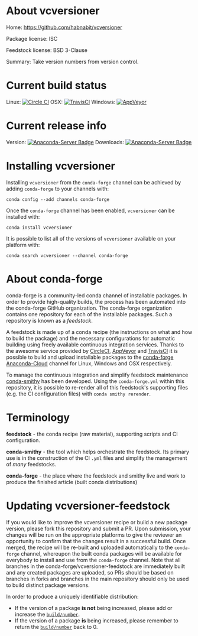 About vcversioner
=================

Home: https://github.com/habnabit/vcversioner

Package license: ISC

Feedstock license: BSD 3-Clause

Summary: Take version numbers from version control.



Current build status
====================

Linux: [![Circle CI](https://circleci.com/gh/conda-forge/vcversioner-feedstock.svg?style=shield)](https://circleci.com/gh/conda-forge/vcversioner-feedstock)
OSX: [![TravisCI](https://travis-ci.org/conda-forge/vcversioner-feedstock.svg?branch=master)](https://travis-ci.org/conda-forge/vcversioner-feedstock)
Windows: [![AppVeyor](https://ci.appveyor.com/api/projects/status/github/conda-forge/vcversioner-feedstock?svg=True)](https://ci.appveyor.com/project/conda-forge/vcversioner-feedstock/branch/master)

Current release info
====================
Version: [![Anaconda-Server Badge](https://anaconda.org/conda-forge/vcversioner/badges/version.svg)](https://anaconda.org/conda-forge/vcversioner)
Downloads: [![Anaconda-Server Badge](https://anaconda.org/conda-forge/vcversioner/badges/downloads.svg)](https://anaconda.org/conda-forge/vcversioner)

Installing vcversioner
======================

Installing `vcversioner` from the `conda-forge` channel can be achieved by adding `conda-forge` to your channels with:

```
conda config --add channels conda-forge
```

Once the `conda-forge` channel has been enabled, `vcversioner` can be installed with:

```
conda install vcversioner
```

It is possible to list all of the versions of `vcversioner` available on your platform with:

```
conda search vcversioner --channel conda-forge
```


About conda-forge
=================

conda-forge is a community-led conda channel of installable packages.
In order to provide high-quality builds, the process has been automated into the
conda-forge GitHub organization. The conda-forge organization contains one repository
for each of the installable packages. Such a repository is known as a *feedstock*.

A feedstock is made up of a conda recipe (the instructions on what and how to build
the package) and the necessary configurations for automatic building using freely
available continuous integration services. Thanks to the awesome service provided by
[CircleCI](https://circleci.com/), [AppVeyor](http://www.appveyor.com/)
and [TravisCI](https://travis-ci.org/) it is possible to build and upload installable
packages to the [conda-forge](https://anaconda.org/conda-forge)
[Anaconda-Cloud](http://docs.anaconda.org/) channel for Linux, Windows and OSX respectively.

To manage the continuous integration and simplify feedstock maintenance
[conda-smithy](http://github.com/conda-forge/conda-smithy) has been developed.
Using the ``conda-forge.yml`` within this repository, it is possible to re-render all of
this feedstock's supporting files (e.g. the CI configuration files) with ``conda smithy rerender``.


Terminology
===========

**feedstock** - the conda recipe (raw material), supporting scripts and CI configuration.

**conda-smithy** - the tool which helps orchestrate the feedstock.
                   Its primary use is in the construction of the CI ``.yml`` files
                   and simplify the management of *many* feedstocks.

**conda-forge** - the place where the feedstock and smithy live and work to
                  produce the finished article (built conda distributions)


Updating vcversioner-feedstock
==============================

If you would like to improve the vcversioner recipe or build a new
package version, please fork this repository and submit a PR. Upon submission,
your changes will be run on the appropriate platforms to give the reviewer an
opportunity to confirm that the changes result in a successful build. Once
merged, the recipe will be re-built and uploaded automatically to the
`conda-forge` channel, whereupon the built conda packages will be available for
everybody to install and use from the `conda-forge` channel.
Note that all branches in the conda-forge/vcversioner-feedstock are
immediately built and any created packages are uploaded, so PRs should be based
on branches in forks and branches in the main repository should only be used to
build distinct package versions.

In order to produce a uniquely identifiable distribution:
 * If the version of a package **is not** being increased, please add or increase
   the [``build/number``](http://conda.pydata.org/docs/building/meta-yaml.html#build-number-and-string).
 * If the version of a package **is** being increased, please remember to return
   the [``build/number``](http://conda.pydata.org/docs/building/meta-yaml.html#build-number-and-string)
   back to 0.
